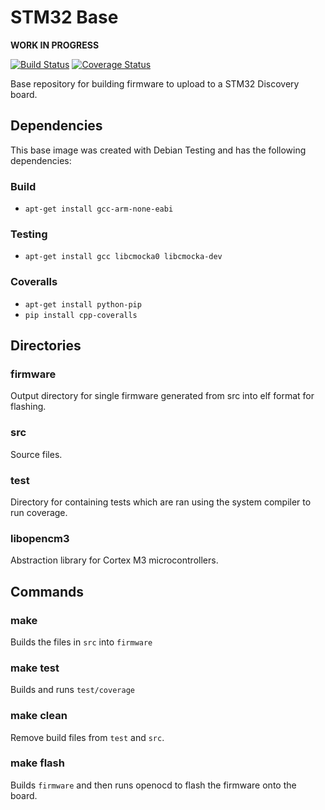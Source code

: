 # STM32 Base

**WORK IN PROGRESS**

[![Build Status](https://travis-ci.org/DaMouse404/stm32-base.svg?branch=master)](https://travis-ci.org/DaMouse404/stm32-base)
[![Coverage Status](https://coveralls.io/repos/DaMouse404/stm32-base/badge.svg?branch=master)](https://coveralls.io/r/DaMouse404/stm32-base?branch=master)

Base repository for building firmware to upload to a STM32 Discovery board.

## Dependencies
This base image was created with Debian Testing and has the following dependencies:

### Build

* `apt-get install gcc-arm-none-eabi`

### Testing

* `apt-get install gcc libcmocka0 libcmocka-dev`

### Coveralls

* `apt-get install python-pip`
* `pip install cpp-coveralls`

## Directories

### firmware
Output directory for single firmware generated from src into elf format for flashing.

### src
Source files.

### test
Directory for containing tests which are ran using the system compiler to run coverage.

### libopencm3
Abstraction library for Cortex M3 microcontrollers.

## Commands

### make
Builds the files in `src` into `firmware`

### make test
Builds and runs `test/coverage`

### make clean
Remove build files from `test` and `src`.

### make flash
Builds `firmware` and then runs openocd to flash the firmware onto the board.
